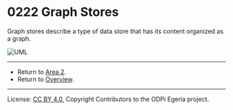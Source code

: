 <!-- SPDX-License-Identifier: CC-BY-4.0 -->
<!-- Copyright Contributors to the ODPi Egeria project. -->

# 0222 Graph Stores

Graph stores describe a type of data store that has its content organized as a graph.

![UML](0222-Graph-Stores.png#pagewidth)


----

* Return to [Area 2](Area-2-models.md).
* Return to [Overview](.).

----
License: [CC BY 4.0](https://creativecommons.org/licenses/by/4.0/),
Copyright Contributors to the ODPi Egeria project.
